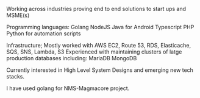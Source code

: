 Working across industries proving end to end solutions to start ups and MSME(s)

Programming languages:
Golang
NodeJS
Java for Android
Typescript
PHP
Python for automation scripts

Infrastructure;
Mostly worked with AWS EC2, Route 53, RDS, Elasticache, SQS, SNS, Lambda, S3
Experienced with maintaining clusters of latge production databases including:
MariaDB
MongoDB

Currently interested in High Level System Designs and emerging new tech stacks.

I have used golang for NMS-Magmacore project.
